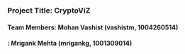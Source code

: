 ### Project Title: CryptoViZ
#### Team Members: Mohan Vashist (vashistm, 1004260514)
####             : Mrigank Mehta (mrigankg, 1001309014)

